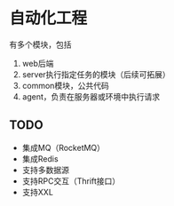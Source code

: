 # 自动化工程
有多个模块，包括
1. web后端
2. server执行指定任务的模块（后续可拓展）
3. common模块，公共代码
4. agent，负责在服务器或环境中执行请求


## TODO
- 集成MQ（RocketMQ）
- 集成Redis
- 支持多数据源
- 支持RPC交互（Thrift接口）
- 支持XXL